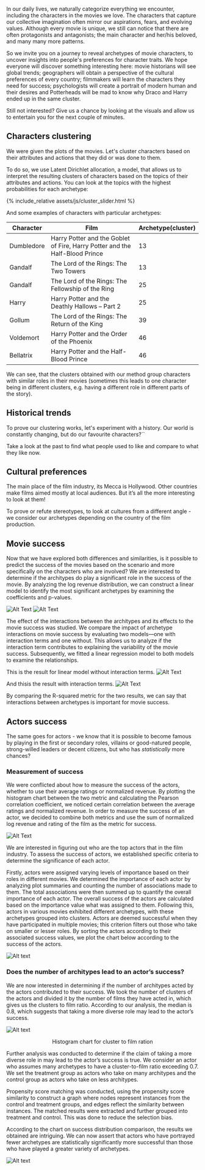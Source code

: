 In our daily lives, we naturally categorize everything we encounter, including the characters in the movies we love. The characters that capture our collective imagination often mirror our aspirations, fears, and evolving values. Although every movie is unique, we still can notice that there are often protagonists and antagonists; the main character and her/his beloved, and many many more patterns.

So we invite you on a journey to reveal archetypes of movie characters, to uncover insights into people's preferences for character traits. 
We hope everyone will discover something interesting here: movie historians will see global trends; geographers will obtain a perspective of the cultural preferences of every country; filmmakers will learn the characters they need for success; psychologists will create a portrait of modern human and their desires and Potterheads will be mad to know why Draco and Harry ended up in the same cluster. 

Still not interested? Give us a chance by looking at the visuals and allow us to entertain you for the next couple of minutes.


## Characters clustering
We were given the plots of the movies. Let's cluster characters based on their attributes and actions that they did or was done to them.

To do so, we use Latent Dirichlet allocation, a model, that allows us to interpret the resulting clusters of characters based on the topics of their attributes and actions. You can look at the topics with the highest probabilities for each archetype:

{% include_relative assets/js/cluster_slider.html %}

And some examples of characters with particular archetypes:

| Character |                                         Film     |Archetype(cluster)|
|-----------|--------------------------------------------------|------------------|
|Dumbledore |  Harry Potter and the Goblet of Fire, Harry Potter and the Half-Blood Prince|  13|
|   Gandalf |             The Lord of the Rings: The Two Towers|                13|
|   Gandalf | The Lord of the Rings: The Fellowship of the Ring|                25|
|     Harry |     Harry Potter and the Deathly Hallows – Part 2|                25|
|    Gollum |     The Lord of the Rings: The Return of the King|                39|
| Voldemort |         Harry Potter and the Order of the Phoenix|                46|
| Bellatrix |          Harry Potter and the Half-Blood Prince  |                46|

We can see, that the clusters obtained with our method group characters with similar roles in their movies (sometimes this leads to one character being in different clusters, e.g. having a different role in different parts of the story).

## Historical trends
To prove our clustering works, let's experiment with a history. Our world is constantly changing, but do our favourite characters?``

Take a look at the past to find what people used to like and compare to what they like now.

## Cultural preferences
The main place of the film industry, its Mecca is Hollywood. Other countries make films aimed mostly at local audiences. But it’s all the more interesting to look at them!

To prove or refute stereotypes, to look at cultures from a different angle - we consider our archetypes depending on the country of the film production.


##  Movie success
Now that we have explored both differences and similarities, is it possible to predict the success of the movies based on the scenario and more specifically on the characters who are involved?
We are interested to determine if the architypes do play a significant role in the success of the movie. By analyzing the log revenue distribution, we can construct a linear model to identify the most significant archetypes by examining the coefficients and p-values.

![Alt Text](assets/img/MovieSuccess/log_revenue.png)
![Alt Text](assets/img/MovieSuccess/MovieStatsRR.jpg)

The effect of the interactions between the architypes and its effects to the movie success was studied. We compare the impact of archetype interactions on movie success by evaluating two models—one with interaction terms and one without. This allows us to analyze if the interaction term contributes to explaining the variability of the movie success. Subsequently, we fitted a linear regression model to both models to examine the relationships.

This is the result for linear model without interaction terms.
![Alt Text](assets/img/MovieSuccess/regression_result_1.png)

And thisis the result with interaction terms.
![Alt Text](assets/img/MovieSuccess/regression_result_2.png)

By comparing the R-squared metric for the two results, we can say that interactions between archetypes is important for movie success.


## Actors success
The same goes for actors - we know that it is possible to become famous by playing in the first or secondary roles, villains or good-natured people, strong-willed leaders or decent citizens, but who has *statistically* more chances?

<h3> Measurement of success</h3>
We were conflicted about how to measure the success of the actors, whether to use their average ratings or normalized revenue. By plotting the histogram chart between the two metric and calculating the Pearson correlation coefficient, we noticed certain correlation between the average ratings and normalized revenue. In order to measure the success of an actor, we decided to combine both metrics and use the sum of normalized log revenue and rating of the film as the metric for success.

![Alt Text](assets/img/ActorSuccess/histogram1.png)

We are interested in figuring out who are the top actors that in the film industry. To assess the success of actors, we established specific criteria to determine the significance of each actor. 

Firstly, actors were assigned varying levels of importance based on their roles in different movies. We determined the importance of each actor by analyzing plot summaries and counting the number of associations made to them. The total associations were then summed up to quantify the overall importance of each actor. The overall success of the actors are calculated based on the importance value what was assigned to them. Following this, actors in various movies exhibited different archetypes, with these archetypes grouped into clusters. Actors are deemed successful when they have participated in multiple movies; this criterion filters out those who take on smaller or lesser roles. By sorting the actors according to their associated success values, we plot the chart below according to the success of the actors.

![Alt text](assets/img/ActorSuccess/topactors.png)

<h3> Does the number of architypes lead to an actor’s success? </h3>
We are now interested in determining if the number of architypes acted by the actors contributed to their success. We took the number of clusters of the actors and divided it by the number of films they have acted in, which gives us the clusters to film ratio. According to our analysis, the median is 0.8, which suggests that taking a more diverse role may lead to the actor’s success.

![Alt text](assets/img/ActorSuccess/clusttofilmratio.png)
<p align="center"> Histogram chart for cluster to film ration</p>

Further analysis was conducted to determine if the claim of taking a more diverse role in may lead to the actor’s success is true. We consider an actor who assumes many archetypes to have a cluster-to-film ratio exceeding 0.7. We set the treatment group as actors who take on many architypes and the control group as actors who take on less architypes.

Propensity score matching was conducted, using the propensity score similarity to construct a graph where nodes represent instances from the control and treatment groups, and edges reflect the similarity between instances. The matched results were extracted and further grouped into treatment and control. This was done to reduce the selection bias. 

According to the chart on success distribution comparison, the results we obtained are intriguing. We can now assert that actors who have portrayed fewer archetypes are statistically significantly more successful than those who have played a greater variety of archetypes.

![Alt text](assets/img/ActorSuccess/successdistribution.png)

